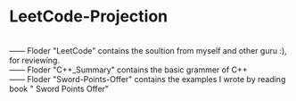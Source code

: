 # LeetCode-Projection
</br>—— Floder "LeetCode" contains the soultion from myself and other guru :), for reviewing.
</br>—— Floder "C++_Summary" contains the basic grammer of C++
</br>—— Floder "Sword-Points-Offer" contains the examples I wrote by reading book " Sword Points Offer"
